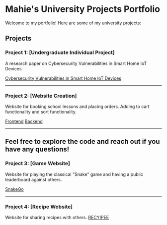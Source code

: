 # Mahie's University Projects Portfolio

Welcome to my portfolio! Here are some of my university projects:

## Projects

### Project 1: [Undergraduate Individual Project]
A research paper on Cybersecurity Vulnerabilities in Smart Home IoT Devices

[Cybersecurity Vulnerabilities in Smart Home IoT Devices](https://github.com/Mahie786/portfolio/blob/main/MIDDLESEX%20UNIVERSITY.pdf)

---

### Project 2: [Website Creation]
Website for booking school lessons and placing orders. Adding to cart functionality and sort functionality.

[Frontend](https://github.com/Mahie786/school-lessons)
[Backend](https://github.com/Mahie786/lesson-booking-backend)

---

Feel free to explore the code and reach out if you have any questions!
---

### Project 3: [Game Website]
Website for playing the classical "Snake" game and having a public leaderboard against others.

[SnakeGo](https://github.com/Mahie786/portfolio/tree/main/gameJS)

---
### Project 4: [Recipe Website]
Website for sharing recipes with others.
[RECYIPEE](https://github.com/Mahie786/portfolio/tree/main/Recipe/Recipe)

